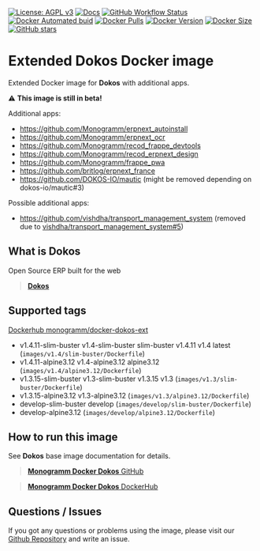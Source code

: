 [![License: AGPL v3][uri_license_image]][uri_license]
[![Docs](https://img.shields.io/badge/Docs-Github%20Pages-blue)](https://monogramm.github.io/dokos/)
[![GitHub Workflow Status](https://img.shields.io/github/workflow/status/Monogramm/docker-dokos-ext/Docker%20Image%20CI)](https://github.com/Monogramm/docker-dokos-ext/actions)
[![Docker Automated buid](https://img.shields.io/docker/cloud/build/monogramm/docker-dokos-ext.svg)](https://hub.docker.com/r/monogramm/docker-dokos-ext/)
[![Docker Pulls](https://img.shields.io/docker/pulls/monogramm/docker-dokos-ext.svg)](https://hub.docker.com/r/monogramm/docker-dokos-ext/)
[![Docker Version](https://images.microbadger.com/badges/version/monogramm/docker-dokos-ext.svg)](https://microbadger.com/images/monogramm/docker-dokos-ext)
[![Docker Size](https://images.microbadger.com/badges/image/monogramm/docker-dokos-ext.svg)](https://microbadger.com/images/monogramm/docker-dokos-ext)
[![GitHub stars](https://img.shields.io/github/stars/Monogramm/docker-dokos-ext?style=social)](https://github.com/Monogramm/docker-dokos-ext)

# Extended **Dokos** Docker image

Extended Docker image for **Dokos** with additional apps.

:warning: **This image is still in beta!**

Additional apps:

-   <https://github.com/Monogramm/erpnext_autoinstall>
-   <https://github.com/Monogramm/erpnext_ocr>
-   <https://github.com/Monogramm/recod_frappe_devtools>
-   <https://github.com/Monogramm/recod_erpnext_design>
-   <https://github.com/Monogramm/frappe_pwa>
-   <https://github.com/britlog/erpnext_france>
-   <https://github.com/DOKOS-IO/mautic> (might be removed depending on dokos-io/mautic#3)

Possible additional apps:

-   <https://github.com/vishdha/transport_management_system> (removed due to [vishdha/transport_management_system#5](https://github.com/vishdha/transport_management_system/issues/5))

## What is **Dokos**

Open Source ERP built for the web

> [**Dokos**](https://dokos.io/)

## Supported tags

[Dockerhub monogramm/docker-dokos-ext](https://hub.docker.com/r/monogramm/docker-dokos-ext/)

<!-- >Docker Tags -->

-   v1.4.11-slim-buster v1.4-slim-buster slim-buster v1.4.11 v1.4 latest  (`images/v1.4/slim-buster/Dockerfile`)
-   v1.4.11-alpine3.12 v1.4-alpine3.12 alpine3.12  (`images/v1.4/alpine3.12/Dockerfile`)
-   v1.3.15-slim-buster v1.3-slim-buster v1.3.15 v1.3  (`images/v1.3/slim-buster/Dockerfile`)
-   v1.3.15-alpine3.12 v1.3-alpine3.12  (`images/v1.3/alpine3.12/Dockerfile`)
-   develop-slim-buster develop  (`images/develop/slim-buster/Dockerfile`)
-   develop-alpine3.12  (`images/develop/alpine3.12/Dockerfile`)

<!-- <Docker Tags -->

## How to run this image

See **Dokos** base image documentation for details.

> [**Monogramm Docker Dokos** GitHub](https://github.com/Monogramm/docker-dokos)

> [**Monogramm Docker Dokos** DockerHub](https://hub.docker.com/r/monogramm/docker-dokos/)

## Questions / Issues

If you got any questions or problems using the image, please visit our [Github Repository](https://github.com/Monogramm/docker-dokos-ext) and write an issue.


[uri_license]: http://www.gnu.org/licenses/agpl.html

[uri_license_image]: https://img.shields.io/badge/License-AGPL%20v3-blue.svg
